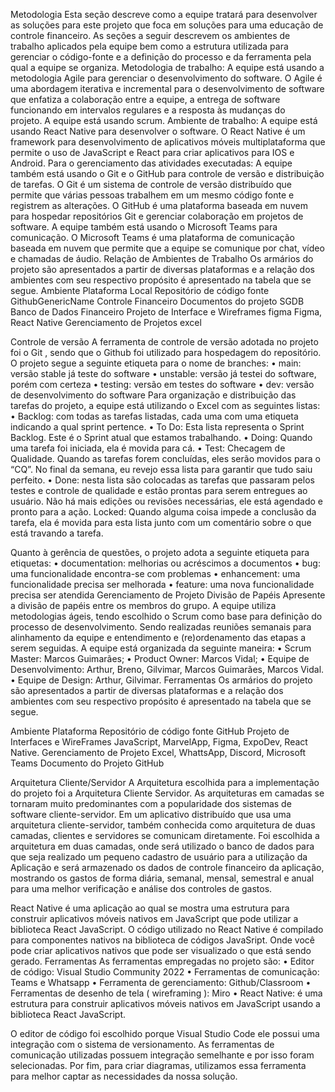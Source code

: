 Metodologia
Esta seção descreve como a equipe tratará para desenvolver as soluções para este projeto que foca em soluções para uma educação de controle financeiro. As seções a seguir descrevem os ambientes de trabalho aplicados pela equipe bem como a estrutura utilizada para gerenciar o código-fonte e a definição do processo e da ferramenta pela qual a equipe se organiza.
Metodologia de trabalho: A equipe está usando a metodologia Agile para gerenciar o desenvolvimento do software. O Agile é uma abordagem iterativa e incremental para o desenvolvimento de software que enfatiza a colaboração entre a equipe, a entrega de software funcionando em intervalos regulares e a resposta às mudanças do projeto. A equipe está usando scrum.
Ambiente de trabalho: A equipe está usando React Native para desenvolver o software. O React Native é um framework para desenvolvimento de aplicativos móveis multiplataforma que permite o uso de JavaScript e React para criar aplicativos para IOS e Android. 
Para o gerenciamento das atividades executadas: A equipe também está usando o Git e o GitHub para controle de versão e distribuição de tarefas. O Git é um sistema de controle de versão distribuído que permite que várias pessoas trabalhem em um mesmo código fonte e registrem as alterações. O GitHub é uma plataforma baseada em nuvem para hospedar repositórios Git e gerenciar colaboração em projetos de software. A equipe também está usando o Microsoft Teams para comunicação. O Microsoft Teams é uma plataforma de comunicação baseada em nuvem que permite que a equipe se comunique por chat, vídeo e chamadas de áudio.
Relação de Ambientes de Trabalho
Os armários do projeto são apresentados a partir de diversas plataformas e a relação dos ambientes com seu respectivo propósito é apresentado na tabela que se segue.
Ambiente
Plataforma
Local
Repositório de código fonte
GithubGenericName
Controle Financeiro
Documentos do projeto
SGDB
Banco de Dados Financeiro
Projeto de Interface e Wireframes
figma
Figma, React Native
Gerenciamento de Projetos
excel

Controle de versão
A ferramenta de controle de versão adotada no projeto foi o Git , sendo que o Github foi utilizado para hospedagem do repositório.
O projeto segue a seguinte etiqueta para o nome de branches:
    • main: versão stable já teste do software
    • unstable: versão já testei do software, porém com certeza
    • testing: versão em testes do software
    • dev: versão de desenvolvimento do software
Para organização e distribuição das tarefas do projeto, a equipe está utilizando o Excel com as seguintes listas:
    • Backlog: com todas as tarefas listadas, cada uma com uma etiqueta indicando a qual sprint pertence.
    • To Do: Esta lista representa o Sprint Backlog. Este é o Sprint atual que estamos trabalhando.
    • Doing: Quando uma tarefa foi iniciada, ela é movida para cá.
    • Test: Checagem de Qualidade. Quando as tarefas forem concluídas, eles serão movidos para o “CQ”. No final da semana, eu revejo essa lista para garantir que tudo saiu perfeito.
    • Done: nesta lista são colocadas as tarefas que passaram pelos testes e controle de qualidade e estão prontas para serem entregues ao usuário. Não há mais edições ou revisões necessárias, ele está agendado e pronto para a ação. Locked: Quando alguma coisa impede a conclusão da tarefa, ela é movida para esta lista junto com um comentário sobre o que está travando a tarefa.
      
Quanto à gerência de questões, o projeto adota a seguinte etiqueta para etiquetas:
    • documentation: melhorias ou acréscimos a documentos
    • bug: uma funcionalidade encontra-se com problemas
    • enhancement: uma funcionalidade precisa ser melhorada
    • feature: uma nova funcionalidade precisa ser atendida
Gerenciamento de Projeto
Divisão de Papéis
Apresente a divisão de papéis entre os membros do grupo.
A equipe utiliza metodologias ágeis, tendo escolhido o Scrum como base para definição do processo de desenvolvimento. Sendo realizadas reuniões semanais para alinhamento da equipe e entendimento e (re)ordenamento das etapas a serem seguidas. A equipe está organizada da seguinte maneira:
    • Scrum Master: Marcos Guimarães;
    • Product Owner: Marcos Vidal;
    • Equipe de Desenvolvimento: Arthur, Breno, Gilvimar, Marcos Guimarães, Marcos Vidal.
    • Equipe de Design: Arthur, Gilvimar.
Ferramentas
Os armários do projeto são apresentados a partir de diversas plataformas e a relação dos ambientes com seu respectivo propósito é apresentado na tabela que se segue.

Ambiente
Plataforma
Repositório de código fonte
GitHub
Projeto de Interfaces e WireFrames
JavaScript, MarvelApp, Figma, ExpoDev, React Native.
Gerenciamento de Projeto
Excel, WhattsApp, Discord, Microsoft Teams
Documento do Projeto
GitHub



Arquitetura Cliente/Servidor
A Arquitetura escolhida para a implementação do projeto foi a Arquitetura Cliente Servidor. As arquiteturas em camadas se tornaram muito predominantes com a popularidade dos sistemas de software cliente-servidor. Em um aplicativo distribuído que usa uma arquitetura cliente-servidor, também conhecida como arquitetura de duas camadas, clientes e servidores se comunicam diretamente. 
Foi escolhida a arquitetura em duas camadas, onde será utilizado o banco de dados para que seja realizado um pequeno cadastro de usuário para a utilização da Aplicação e será armazenado os dados de controle financeiro da aplicação, mostrando os gastos de forma diária, semanal, mensal, semestral e anual para uma melhor verificação e análise dos controles de gastos.

React Native é uma aplicação ao qual se mostra uma estrutura para construir aplicativos móveis nativos em JavaScript que pode utilizar a biblioteca React JavaScript. O código utilizado no React Native é compilado para componentes nativos na biblioteca de códigos JavaSript. Onde você pode criar aplicativos nativos que pode ser visualizado o que está sendo gerado. 
Ferramentas
As ferramentas empregadas no projeto são:
• Editor de código: Visual Studio Community 2022
• Ferramentas de comunicação: Teams e Whatsapp
• Ferramenta de gerenciamento: Github/Classroom
• Ferramentas de desenho de tela ( wireframing ): Miro
• React Native: é uma estrutura para construir aplicativos móveis nativos em JavaScript usando a biblioteca React JavaScript.

O editor de código foi escolhido porque Visual Studio Code ele possui uma integração com o sistema de versionamento. As ferramentas de comunicação utilizadas possuem integração semelhante e por isso foram selecionadas. Por fim, para criar diagramas, utilizamos essa ferramenta para melhor captar as necessidades da nossa solução.
